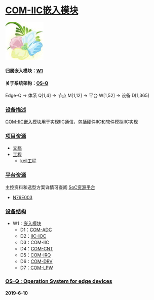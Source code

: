 ﻿# [COM-IIC嵌入模块](https://github.com/OS-Q/D3)

[![sites](OS-Q/qitas.png)](http://www.OS-Q.com)

#### 归属嵌入模块：[W1](https://github.com/OS-Q/W1)

#### 关于系统架构：[OS-Q](https://github.com/OS-Q/OS-Q)

Edge-Q -> 体系 Q[1,4] -> 节点 M[1,12] -> 平台 W[1,52] -> 设备 D[1,365]

### [设备描述](https://github.com/OS-Q/D3/wiki) 

[COM-IIC嵌入模块](https://github.com/OS-Q/D3)用于实现IIC通信，包括硬件IIC和软件模拟IIC实现

### [项目资源](https://github.com/OS-Q/)

* [文档](docs/)
* [工程](project/)
	* [keil工程](project/keil)

### [平台资源](https://github.com/sochub)

主控资料和选型方案详情可查阅
[SoC资源平台](https://github.com/sochub)

* [N76E003](https://github.com/sochub/N76E003)


### [设备结构](https://github.com/OS-Q/W1)

* W1：[嵌入模块](https://github.com/OS-Q/W1)
	* D1：[COM-ADC](https://github.com/OS-Q/D1)
	* D2：[IIC-IOC](https://github.com/OS-Q/D2)
	* D3：COM-IIC
	* D4：[COM-CNT](https://github.com/OS-Q/D4)
	* D5：[COM-IRQ](https://github.com/OS-Q/D5)
	* D6：[COM-DRV](https://github.com/OS-Q/D6)
	* D7：[COM-LPW](https://github.com/OS-Q/D7)

### [OS-Q : Operation System for edge devices](http://www.OS-Q.com/Edge/D3)
####  2019-6-10